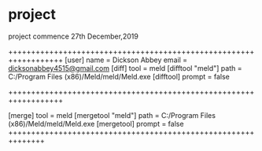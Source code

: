 # project
project commence 27th December,2019

++++++++++++++++++++++++++++++++++++++++++++++++++++++++++++++++++
[user]
	name = Dickson Abbey
	email = dicksonabbey4515@gmail.com
[diff]
	tool = meld
[difftool "meld"]
	path = C:/Program Files (x86)/Meld/meld/Meld.exe
[difftool]
	prompt = false
	
++++++++++++++++++++++++++++++++++++++++++++++++++++++++++++++++++

[merge]
	tool = meld
[mergetool "meld"]
	path = C:/Program Files (x86)/Meld/meld/Meld.exe
[mergetool]
	prompt = false
++++++++++++++++++++++++++++++++++++++++++++++++++++++++++++++
